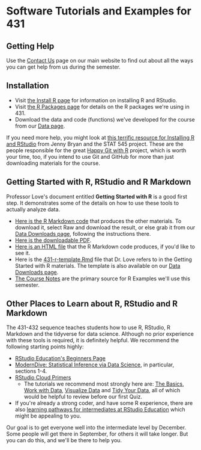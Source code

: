 # Software Tutorials and Examples for 431

## Getting Help

Use the [Contact Us](https://thomaselove.github.io/431/contact.html) page on our main website to find out about all the ways you can get help from us during the semester.

## Installation

- Visit [the Install R page](https://thomaselove.github.io/431/software_install.html) for information on installing R and RStudio.
- Visit [the R Packages page](https://thomaselove.github.io/431/r_packages.html) for details on the R packages we're using in 431.
- Download the data and code (functions) we've developed for the course from our [Data page](https://github.com/THOMASELOVE/431-data).

If you need more help, you might look at [this terrific resource for Installing R and RStudio](http://stat545.com/block000_r-rstudio-install.html) from Jenny Bryan and the STAT 545 project. These are the people responsible for the great [Happy Git with R](http://happygitwithr.com/) project, which is worth your time, too, if you intend to use Git and GitHub for more than just downloading materials for the course.

## Getting Started with R, RStudio and R Markdown

Professor Love's document entitled **Getting Started with R** is a good first step. It demonstrates some of the details on how to use these tools to actually analyze data. 

- [Here is the R Markdown code](https://github.com/THOMASELOVE/431-2021/blob/main/software/431-getting-started-with-R.Rmd) that produces the other materials. To download it, select Raw and download the result, or else grab it from our [Data Downloads page](https://github.com/THOMASELOVE/431-data), following the instructions there.
- [Here is the downloadable PDF](https://github.com/THOMASELOVE/431-2021/blob/main/software/431-getting-started-with-R.pdf).
- [Here is an HTML file](https://rpubs.com/TELOVE/getting-started-2021) that the R Markdown code produces, if you'd like to see it.
- Here is the [431-r-template.Rmd](https://github.com/THOMASELOVE/431-2021/blob/main/software/431-r-template.Rmd) file that Dr. Love refers to in the Getting Started with R materials. The template is also available on our [Data Downloads page](https://github.com/THOMASELOVE/431-data).
- [The Course Notes](https://thomaselove.github.io/431-notes/) are the primary source for R Examples we'll use this semester.

## Other Places to Learn about R, RStudio and R Markdown

The 431-432 sequence teaches students how to use R, RStudio, R Markdown and the tidyverse for data science. Although no prior experience with these tools is required, it is definitely helpful. We recommend the following starting points highly:

- [RStudio Education's Beginners Page](https://education.rstudio.com/learn/beginner/)
- [ModernDive: Statistical Inference via Data Science](https://moderndive.com/index.html), in particular, sections 1-4.
- [RStudio Cloud Primers](https://rstudio.cloud/learn/primers)
    - The tutorials we recommend most strongly here are: [The Basics](https://rstudio.cloud/learn/primers/1), [Work with Data](https://rstudio.cloud/learn/primers/2), [Visualize Data](https://rstudio.cloud/learn/primers/3) and [Tidy Your Data](https://rstudio.cloud/learn/primers/4), all of which would be helpful to review before our first Quiz.
- If you're already a strong coder, and have some R experience, there are also [learning pathways for intermediates at RStudio Education](https://education.rstudio.com/learn/intermediate/) which might be appealing to you.

Our goal is to get everyone well into the intermediate level by December. Some people will get there in September, for others it will take longer. But you can do this, and we'll be there to help you.

